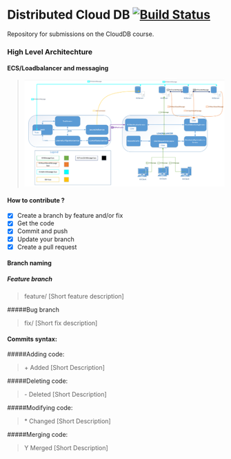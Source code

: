 # Distributed Cloud DB [![Build Status](https://travis-ci.com/benedekh/WeLoveClouds.svg?token=TkqqReeFN5GNomAvvTWP&branch=master)](https://travis-ci.com/benedekh/WeLoveClouds)
Repository for submissions on the CloudDB course.
### High Level Architechture
#### ECS/Loadbalancer and messaging
> <img src="architechture.PNG">

#### How to contribute ?
- [X] Create a branch by feature and/or fix
- [X] Get the code
- [X] Commit and push
- [X] Update your branch
- [X] Create a pull request

#### Branch naming

##### Feature branch
> feature/ [Short feature description]

#####Bug branch
> fix/ [Short fix description]

#### Commits syntax:

#####Adding code:
> \+ Added [Short Description]

#####Deleting code:
> \- Deleted [Short Description]

#####Modifying code:
> \* Changed [Short Description]

#####Merging code:
> Y Merged [Short Description]
